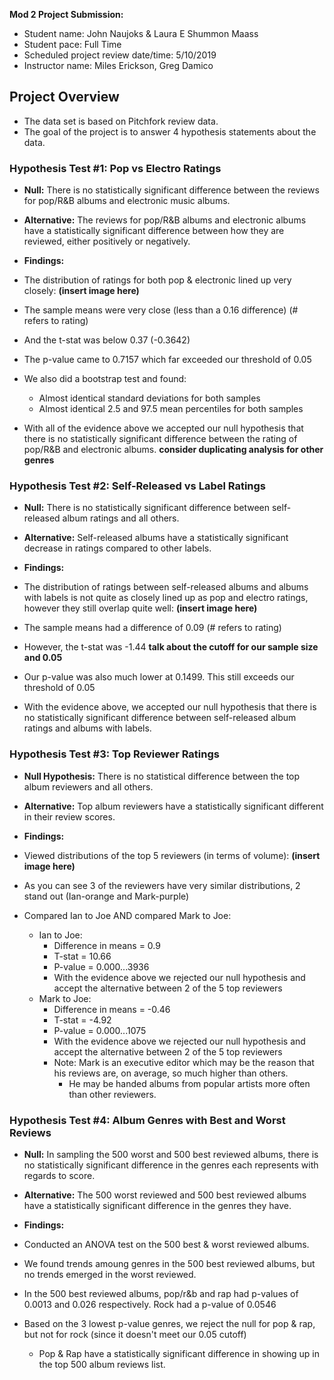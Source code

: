 **Mod 2 Project Submission:**

* Student name: John Naujoks & Laura E Shummon Maass
* Student pace: Full Time
* Scheduled project review date/time: 5/10/2019
* Instructor name: Miles Erickson, Greg Damico


## Project Overview
* The data set is based on Pitchfork review data. 
* The goal of the project is to answer 4 hypothesis statements about the data. 


### Hypothesis Test #1: Pop vs Electro Ratings

* **Null:** There is no statistically significant difference between the reviews for pop/R&B albums and electronic music albums.
* **Alternative:** The reviews for pop/R&B albums and electronic albums have a statistically significant difference between how they are reviewed, either positively or negatively.

* **Findings:**
* The distribution of ratings for both pop & electronic lined up very closely: **(insert image here)**
* The sample means were very close (less than a 0.16 difference) (# refers to rating)
* And the t-stat was below 0.37  (-0.3642)
* The p-value came to 0.7157 which far exceeded our threshold of 0.05
* We also did a bootstrap test and found:
    * Almost identical standard deviations for both samples
    * Almost identical 2.5 and 97.5 mean percentiles for both samples
* With all of the evidence above we accepted our null hypothesis that there is no statistically significant difference between the rating of pop/R&B and electronic albums.
**consider duplicating analysis for other genres**


### Hypothesis Test #2: Self-Released vs Label Ratings

* **Null:** There is no statistically significant difference between self-released album ratings and all others. 
* **Alternative:** Self-released albums have a statistically significant decrease in ratings compared to other labels.

* **Findings:**
* The distribution of ratings between self-released albums and albums with labels is not quite as closely lined up as pop and electro ratings, however they still overlap quite well: **(insert image here)**
* The sample means had a difference of 0.09 (# refers to rating)
* However, the t-stat was -1.44 **talk about the cutoff for our sample size and 0.05**
* Our p-value was also much lower at 0.1499. This still exceeds our threshold of 0.05
* With the evidence above, we accepted our null hypothesis that there is no statistically significant difference between self-released album ratings and albums with labels. 

### Hypothesis Test #3: Top Reviewer Ratings

* **Null Hypothesis:** There is no statistical difference between the top album reviewers and all others.
* **Alternative:** Top album reviewers have a statistically significant different in their review scores. 

* **Findings:**
* Viewed distributions of the top 5 reviewers (in terms of volume): **(insert image here)**
* As you can see 3 of the reviewers have very similar distributions, 2 stand out (Ian-orange and Mark-purple)
* Compared Ian to Joe AND compared Mark to Joe:
    * Ian to Joe:
        * Difference in means = 0.9
        * T-stat = 10.66
        * P-value = 0.000...3936
        * With the evidence above we rejected our null hypothesis and accept the alternative between 2 of the 5 top reviewers
    * Mark to Joe:
        * Difference in means = -0.46
        * T-stat = -4.92
        * P-value = 0.000...1075
        * With the evidence above we rejected our null hypothesis and accept the alternative between 2 of the 5 top reviewers
        * Note: Mark is an executive editor which may be the reason that his reviews are, on average, so much higher than others.
            * He may be handed albums from popular artists more often than other reviewers. 

### Hypothesis Test #4: Album Genres with Best and Worst Reviews 

* **Null:** In sampling the 500 worst and 500 best reviewed albums, there is no statistically significant difference in the genres each represents with regards to score. 
* **Alternative:** The 500 worst reviewed and 500 best reviewed albums have a statistically significant difference in the genres they have. 

* **Findings:**
* Conducted an ANOVA test on the 500 best & worst reviewed albums.
* We found trends amoung genres in the 500 best reviewed albums, but no trends emerged in the worst reviewed.
* In the 500 best reviewed albums, pop/r&b and rap had p-values of 0.0013 and 0.026 respectively. Rock had a p-value of 0.0546
* Based on the 3 lowest p-value genres, we reject the null for pop & rap, but not for rock (since it doesn't meet our 0.05 cutoff)
    * Pop & Rap have a statistically significant difference in showing up in the top 500 album reviews list. 


